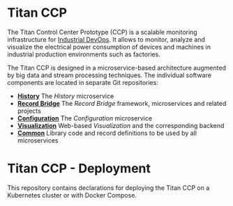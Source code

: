 
# Titan CCP

The Titan Control Center Prototype (CCP) is a
scalable monitoring infrastructure for [Industrial DevOps](https://industrial-devops.org/).
It allows to monitor, analyze and visualize the electrical power consumption of
devices and machines in industrial production environments such as factories.

The Titan CCP is designed in a microservice-based architecture augmented by big data
and stream processing techniques. The individual software components are located in separate
Git repositories:

* **[History](https://github.com/cau-se/titan-ccp-history)** The *History* microservice
* **[Record Bridge](https://github.com/cau-se/titan-ccp-record-bridge)** The *Record Bridge* framework, microservices and related projects
* **[Configuration](https://github.com/cau-se/titan-ccp-configuration)** The *Configuration* microservice
* **[Visualization](https://github.com/cau-se/titan-ccp-frontend)** Web-based *Visualization* and the corresponding backend
* **[Common](https://github.com/cau-se/titan-ccp-common)** Library code and record definitions to be used by all microservices

# Titan CCP - Deployment

This repository contains declarations for deploying the Titan CCP on a Kubernetes
cluster or with Docker Compose.